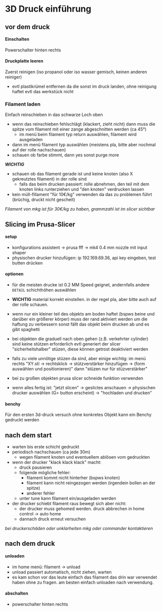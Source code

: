 # 3D Druck einführung

## vor dem druck

#### Einschalten

Powerschalter hinten rechts

#### Druckplatte leeren

Zuerst reinigen (iso propanol oder iso wasser gemisch, keinen anderen reiniger)
- evtl plastikrümel entfernen da die sonst im druck landen, ohne reinigung haftet evtl das werkstück nicht

### Filament laden

Einfach reinschieben in das schwarze Loch oben
  - wenn das reinschieben fehlschlägt (klackert, zieht nicht) dann muss die spitze vom filament mit einer zange abgeschnitten werden (ca 45°)
    - im menü beim filament typ return auswählen, filament wird ausgeladen
- dann im menü filament typ auswählen (meistens pla, bitte aber nochmal auf der rolle nachschauen)
- schauen ob farbe stimmt, dann yes sonst purge more

***WICHTIG***
- schauen ob das filament gerade ist und keine knoten (also X gekreutztes filament) in der rolle sind
  - falls das beim drucken passiert: rolle abnehmen, den teil mit dem knoten links runterziehen und "den knoten" verdrucken lassen
- kein müll-fillament "für 10€/kg" verwenden da das zu problemen führt (brüchig, druckt nicht gescheit)

*Filament von mkg ist für 30€/kg zu haben, grammzahl ist im slicer sichtbar*

## Slicing im Prusa-Slicer

#### setup
- konfigurations assistent -> prusa fff -> mk4 0.4 mm nozzle mit input shaper
- physischen drucker hinzufügen: ip 192.169.69.36, api key eingeben, test butten drücken

#### optionen

- für die meisten drucke ist 0.2 MM Speed geignet, andernfalls andere `DETAIL` schichthöhen auswählen

- **WICHTIG** material korrekt einstellen. in der regel pla, aber bitte auch auf der rolle schauen.

- wenn nur ein kleiner teil des objekts am boden haftet (bspws beine und darüber ein größerer körper)
  muss der rand aktiviert werden um die haftung zu verbessern
  sonst fällt das objekt beim drucken ab und es gibt spaghetti

- bei objekten die graduell nach oben gehen (z.B. verkehrter cylinder) sind keine stützen erforderlich
  evtl generiert der slicer "sicherheitshalber" stüzen, diese können getrost deaktiviert werden
- falls zu viele unnötige stüzen da sind, aber einige wichtig:
  im menü rechts "XY.stl -> rechtsklick -> stützverstärker hinzufügen -> (form auswählen und positionieren)"
  dann "stüzen nur für stüzverstärker"
- bei zu großen objekten prusa slicer schneide funktion verwenden

- wenn alles fertig ist: "jetzt slicen" -> geslictes anschauen
  -> physischen drucker auswählen (G> button erscheint) -> "hochladen und drucken"

#### benchy

Für den ersten 3d-druck versuch ohne konkretes Objekt kann ein Benchy gedruckt werden

## nach dem start

- warten bis erste schicht gedruckt
- periodisch nachschauen (ca jede 30m)
  - wegen filament knoten und eventuellem ablösen vom gedruckten
- wenn der drucker "klack klack klack" macht:
  - druck pausieren
  - folgende mögliche fehler:
    - filament kommt nicht hinterher (bspws knoten)
    - filament kann nicht reingezogen werden (irgendein bollen an der spitze)
    - anderer fehler
  - unter tune kann filament ein/ausgeladen werden
- der drucker schiebt filament raus bewegt sich aber nicht:
  - der drucker muss gehomed werden. druck abbrechen in home control -> auto home
  - dannach druck erneut versuchen

*bei druckerschäden oder unklarheiten mkg oder commander kontaktieren*


## nach dem druck

#### unloaden
  - im home menü: filament -> unload
  - unload passiert automatisch, nicht ziehen, warten
  - es kam schon vor das leute einfach das filament das drin war
    verwendet haben ohne zu fragen. am besten einfach unloaden nach verwendung.

#### abschalten
  - powerschalter hinten rechts
